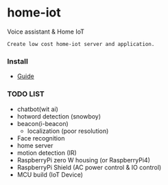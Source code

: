 # home-iot
Voice assistant & Home IoT

```Create low cost home-iot server and application.```

### Install
* [Guide](./INSTALL.md)

### TODO LIST
* chatbot(wit ai)
* hotword detection (snowboy)
* beacon(i-beacon)
  * localization (poor resolution)
* Face recognition
* home server
* motion detection (IR)
* RaspberryPi zero W housing (or RaspberryPi4)
* RaspberryPi Shield (AC power control & IO control)
* MCU build (IoT Device)

